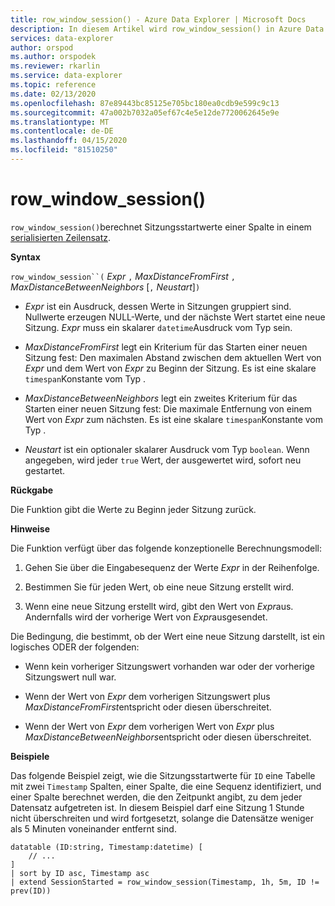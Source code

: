 ```yaml
---
title: row_window_session() - Azure Data Explorer | Microsoft Docs
description: In diesem Artikel wird row_window_session() in Azure Data Explorer beschrieben.
services: data-explorer
author: orspod
ms.author: orspodek
ms.reviewer: rkarlin
ms.service: data-explorer
ms.topic: reference
ms.date: 02/13/2020
ms.openlocfilehash: 87e89443bc85125e705bc180ea0cdb9e599c9c13
ms.sourcegitcommit: 47a002b7032a05ef67c4e5e12de7720062645e9e
ms.translationtype: MT
ms.contentlocale: de-DE
ms.lasthandoff: 04/15/2020
ms.locfileid: "81510250"
---
```

# <a name="row_window_session"></a>row_window_session()

`row_window_session()`berechnet Sitzungsstartwerte einer Spalte in einem [serialisierten Zeilensatz](./windowsfunctions.md#serialized-row-set).

**Syntax**

`row_window_session``(` *Expr* `,` *MaxDistanceFromFirst* `,` *MaxDistanceBetweenNeighbors* [`,` *Neustart*]`)`

* *Expr* ist ein Ausdruck, dessen Werte in Sitzungen gruppiert sind.
  Nullwerte erzeugen NULL-Werte, und der nächste Wert startet eine neue Sitzung.
  *Expr* muss ein skalarer `datetime`Ausdruck vom Typ sein.

* *MaxDistanceFromFirst* legt ein Kriterium für das Starten einer neuen Sitzung fest: Den maximalen Abstand zwischen dem aktuellen Wert von *Expr* und dem Wert von *Expr* zu Beginn der Sitzung.
  Es ist eine skalare `timespan`Konstante vom Typ .

* *MaxDistanceBetweenNeighbors* legt ein zweites Kriterium für das Starten einer neuen Sitzung fest: Die maximale Entfernung von einem Wert von *Expr* zum nächsten.
  Es ist eine skalare `timespan`Konstante vom Typ .

* *Neustart* ist ein optionaler skalarer Ausdruck vom Typ `boolean`. Wenn angegeben, wird jeder `true` Wert, der ausgewertet wird, sofort neu gestartet.

**Rückgabe**

Die Funktion gibt die Werte zu Beginn jeder Sitzung zurück.

**Hinweise**

Die Funktion verfügt über das folgende konzeptionelle Berechnungsmodell:

1. Gehen Sie über die Eingabesequenz der Werte *Expr* in der Reihenfolge.

2. Bestimmen Sie für jeden Wert, ob eine neue Sitzung erstellt wird.

3. Wenn eine neue Sitzung erstellt wird, gibt den Wert von *Expr*aus. Andernfalls wird der vorherige Wert von *Expr*ausgesendet.

Die Bedingung, die bestimmt, ob der Wert eine neue Sitzung darstellt, ist ein logisches ODER der folgenden:

* Wenn kein vorheriger Sitzungswert vorhanden war oder der vorherige Sitzungswert null war.

* Wenn der Wert von *Expr* dem vorherigen Sitzungswert plus *MaxDistanceFromFirst*entspricht oder diesen überschreitet.

* Wenn der Wert von *Expr* dem vorherigen Wert von *Expr* plus *MaxDistanceBetweenNeighbors*entspricht oder diesen überschreitet.

**Beispiele**

Das folgende Beispiel zeigt, wie die Sitzungsstartwerte für `ID` eine Tabelle mit zwei `Timestamp` Spalten, einer Spalte, die eine Sequenz identifiziert, und einer Spalte berechnet werden, die den Zeitpunkt angibt, zu dem jeder Datensatz aufgetreten ist. In diesem Beispiel darf eine Sitzung 1 Stunde nicht überschreiten und wird fortgesetzt, solange die Datensätze weniger als 5 Minuten voneinander entfernt sind.

```kusto
datatable (ID:string, Timestamp:datetime) [
    // ...
]
| sort by ID asc, Timestamp asc
| extend SessionStarted = row_window_session(Timestamp, 1h, 5m, ID != prev(ID))
```